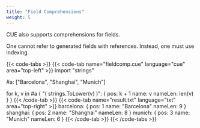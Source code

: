 ```yaml
---
title: "Field Comprehensions"
weight: 5
---
```


CUE also supports comprehensions for fields.

One cannot refer to generated fields with references.
Instead, one must use indexing.

{{< code-tabs >}}
{{< code-tab name="fieldcomp.cue" language="cue"  area="top-left" >}}
import "strings"

#a: ["Barcelona", "Shanghai", "Munich"]

for k, v in #a {
	"\( strings.ToLower(v) )": {
		pos:     k + 1
		name:    v
		nameLen: len(v)
	}
}
{{< /code-tab >}}
{{< code-tab name="result.txt" language="txt"  area="top-right" >}}
barcelona: {
    pos:     1
    name:    "Barcelona"
    nameLen: 9
}
shanghai: {
    pos:     2
    name:    "Shanghai"
    nameLen: 8
}
munich: {
    pos:     3
    name:    "Munich"
    nameLen: 6
}
{{< /code-tab >}}
{{< /code-tabs >}}
